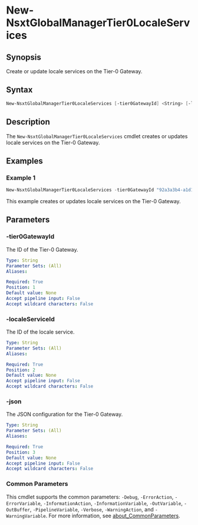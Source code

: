 # New-NsxtGlobalManagerTier0LocaleServices

## Synopsis

Create or update locale services on the Tier-0 Gateway.

## Syntax

```powershell
New-NsxtGlobalManagerTier0LocaleServices [-tier0GatewayId] <String> [-localeServiceId] <String> [-json] <String> [<CommonParameters>]
```

## Description

The `New-NsxtGlobalManagerTier0LocaleServices` cmdlet creates or updates locale services on the Tier-0 Gateway.

## Examples

### Example 1

```powershell
New-NsxtGlobalManagerTier0LocaleServices -tier0GatewayId "92a3a3b4-a1d1-48a9-8190-dca8e44c18c1" -localeServiceId "sfo-m01" -json $ConfigJson 
```

This example creates or updates locale services on the Tier-0 Gateway.

## Parameters

### -tier0GatewayId

The ID of the Tier-0 Gateway.

```yaml
Type: String
Parameter Sets: (All)
Aliases:

Required: True
Position: 1
Default value: None
Accept pipeline input: False
Accept wildcard characters: False
```

### -localeServiceId

The ID of the locale service.

```yaml
Type: String
Parameter Sets: (All)
Aliases:

Required: True
Position: 2
Default value: None
Accept pipeline input: False
Accept wildcard characters: False
```

### -json

The JSON configuration for the Tier-0 Gateway.

```yaml
Type: String
Parameter Sets: (All)
Aliases:

Required: True
Position: 3
Default value: None
Accept pipeline input: False
Accept wildcard characters: False
```

### Common Parameters

This cmdlet supports the common parameters: `-Debug`, `-ErrorAction`, `-ErrorVariable`, `-InformationAction`, `-InformationVariable`, `-OutVariable`, `-OutBuffer`, `-PipelineVariable`, `-Verbose`, `-WarningAction`, and `-WarningVariable`. For more information, see [about_CommonParameters](http://go.microsoft.com/fwlink/?LinkID=113216).
